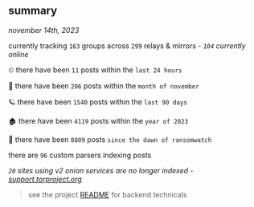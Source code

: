 
## summary
_november 14th, 2023_

currently tracking `163` groups across `299` relays & mirrors - _`104` currently online_

⏲ there have been `11` posts within the `last 24 hours`

🦈 there have been `206` posts within the `month of november`

🪐 there have been `1540` posts within the `last 90 days`

🏚 there have been `4119` posts within the `year of 2023`

🦕 there have been `8809` posts `since the dawn of ransomwatch`

there are `96` custom parsers indexing posts

_`20` sites using v2 onion services are no longer indexed - [support.torproject.org](https://support.torproject.org/onionservices/v2-deprecation/)_

> see the project [README](https://github.com/joshhighet/ransomwatch#ransomwatch--) for backend technicals
